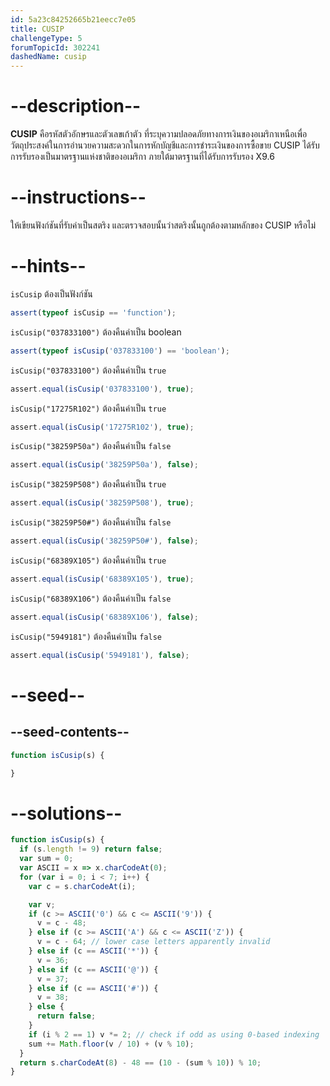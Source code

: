 ```yaml
---
id: 5a23c84252665b21eecc7e05
title: CUSIP
challengeType: 5
forumTopicId: 302241
dashedName: cusip
---
```


# --description--

**CUSIP** คือรหัสตัวอักษรและตัวเลขเก้าตัว ที่ระบุความปลอดภัยทางการเงินของอเมริกาเหนือเพื่อวัตถุประสงค์ในการอำนวยความสะดวกในการหักบัญชีและการชำระเงินของการซื้อขาย CUSIP ได้รับการรับรองเป็นมาตรฐานแห่งชาติของอเมริกา ภายใต้มาตรฐานที่ได้รับการรับรอง X9.6

# --instructions--


ให้เขียนฟังก์ชันที่รับค่าเป็นสตริง และตรวจสอบนั้นว่าสตริงนั้นถูกต้องตามหลักของ CUSIP หรือไม่

# --hints--

`isCusip` ต้องเป็นฟังก์ชัน

```js
assert(typeof isCusip == 'function');
```

`isCusip("037833100")` ต้องคืนค่าเป็น boolean

```js
assert(typeof isCusip('037833100') == 'boolean');
```

`isCusip("037833100")` ต้องคืนค่าเป็น `true`

```js
assert.equal(isCusip('037833100'), true);
```

`isCusip("17275R102")` ต้องคืนค่าเป็น `true`

```js
assert.equal(isCusip('17275R102'), true);
```

`isCusip("38259P50a")` ต้องคืนค่าเป็น `false`

```js
assert.equal(isCusip('38259P50a'), false);
```

`isCusip("38259P508")` ต้องคืนค่าเป็น `true`

```js
assert.equal(isCusip('38259P508'), true);
```

`isCusip("38259P50#")` ต้องคืนค่าเป็น `false`

```js
assert.equal(isCusip('38259P50#'), false);
```

`isCusip("68389X105")` ต้องคืนค่าเป็น `true`

```js
assert.equal(isCusip('68389X105'), true);
```

`isCusip("68389X106")` ต้องคืนค่าเป็น `false`

```js
assert.equal(isCusip('68389X106'), false);
```

`isCusip("5949181")` ต้องคืนค่าเป็น `false`

```js
assert.equal(isCusip('5949181'), false);
```

# --seed--

## --seed-contents--

```js
function isCusip(s) {

}
```

# --solutions--

```js
function isCusip(s) {
  if (s.length != 9) return false;
  var sum = 0;
  var ASCII = x => x.charCodeAt(0);
  for (var i = 0; i < 7; i++) {
    var c = s.charCodeAt(i);

    var v;
    if (c >= ASCII('0') && c <= ASCII('9')) {
      v = c - 48;
    } else if (c >= ASCII('A') && c <= ASCII('Z')) {
      v = c - 64; // lower case letters apparently invalid
    } else if (c == ASCII('*')) {
      v = 36;
    } else if (c == ASCII('@')) {
      v = 37;
    } else if (c == ASCII('#')) {
      v = 38;
    } else {
      return false;
    }
    if (i % 2 == 1) v *= 2; // check if odd as using 0-based indexing
    sum += Math.floor(v / 10) + (v % 10);
  }
  return s.charCodeAt(8) - 48 == (10 - (sum % 10)) % 10;
}
```
